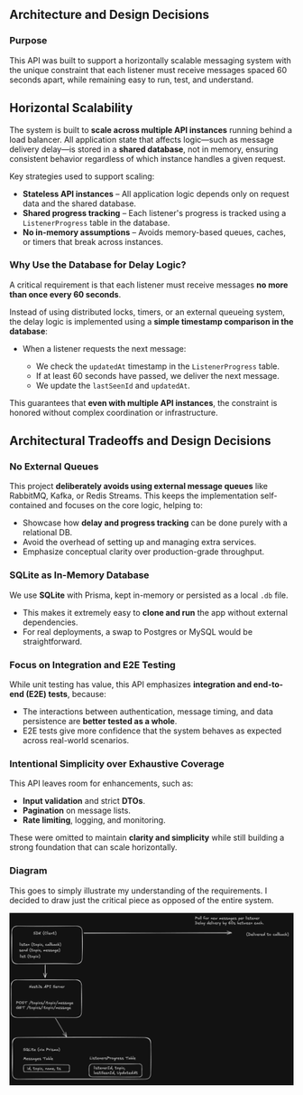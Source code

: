 ## Architecture and Design Decisions

### Purpose

This API was built to support a horizontally scalable messaging system with the unique constraint that each listener must receive messages spaced 60 seconds apart, while remaining easy to run, test, and understand.

## Horizontal Scalability

The system is built to **scale across multiple API instances** running behind a load balancer. All application state that affects logic—such as message delivery delay—is stored in a **shared database**, not in memory, ensuring consistent behavior regardless of which instance handles a given request.

Key strategies used to support scaling:

- **Stateless API instances** – All application logic depends only on request data and the shared database.
- **Shared progress tracking** – Each listener's progress is tracked using a `ListenerProgress` table in the database.
- **No in-memory assumptions** – Avoids memory-based queues, caches, or timers that break across instances.

### Why Use the Database for Delay Logic?

A critical requirement is that each listener must receive messages **no more than once every 60 seconds**.

Instead of using distributed locks, timers, or an external queueing system, the delay logic is implemented using a **simple timestamp comparison in the database**:

- When a listener requests the next message:

  - We check the `updatedAt` timestamp in the `ListenerProgress` table.
  - If at least 60 seconds have passed, we deliver the next message.
  - We update the `lastSeenId` and `updatedAt`.

This guarantees that **even with multiple API instances**, the constraint is honored without complex coordination or infrastructure.

## Architectural Tradeoffs and Design Decisions

### No External Queues

This project **deliberately avoids using external message queues** like RabbitMQ, Kafka, or Redis Streams. This keeps the implementation self-contained and focuses on the core logic, helping to:

- Showcase how **delay and progress tracking** can be done purely with a relational DB.
- Avoid the overhead of setting up and managing extra services.
- Emphasize conceptual clarity over production-grade throughput.

### SQLite as In-Memory Database

We use **SQLite** with Prisma, kept in-memory or persisted as a local `.db` file.

- This makes it extremely easy to **clone and run** the app without external dependencies.
- For real deployments, a swap to Postgres or MySQL would be straightforward.

### Focus on Integration and E2E Testing

While unit testing has value, this API emphasizes **integration and end-to-end (E2E) tests**, because:

- The interactions between authentication, message timing, and data persistence are **better tested as a whole**.
- E2E tests give more confidence that the system behaves as expected across real-world scenarios.

### Intentional Simplicity over Exhaustive Coverage

This API leaves room for enhancements, such as:

- **Input validation** and strict **DTOs**.
- **Pagination** on message lists.
- **Rate limiting**, logging, and monitoring.

These were omitted to maintain **clarity and simplicity** while still building a strong foundation that can scale horizontally.

### Diagram

This goes to simply illustrate my understanding of the requirements. I decided to draw just the critical piece as opposed of the entire system.

![Diagram](./diagram.png)
